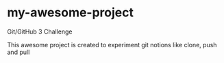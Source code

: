 # my-awesome-project
Git/GitHub 3 Challenge

This awesome project is created to experiment git notions like clone, push and pull
